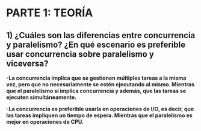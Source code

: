 # PARTE 1: TEORÍA
## 1) ¿Cuáles son las diferencias entre concurrencia y paralelismo? ¿En qué escenario es preferible usar concurrencia sobre paralelismo y viceversa?

**-La concurrencia implica que se gestionen múltiples tareas a la misma vez, pero que no necesariamente se estén ejecutando al mismo. Mientras que el paralelismo sí implica concurrencia y además, que las tareas se ejecuten simultáneamente.**

**-La concurrencia es preferible usarla en operaciones de I/O, es decir, que las tareas impliquen un tiempo de espera. Mientras que el paralelismo es mejor en operaciones de CPU.**
